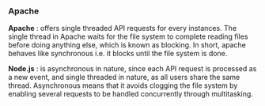### Apache

**Apache** : offers single threaded API requests for every instances. The single thread in Apache waits for the file system to complete reading files before doing anything else, which is known as blocking. In short, apache behaves like synchronous i.e. it blocks until the file system is done.

**Node.js** : is asynchronous in nature, since each API request is processed as a new event, and single threaded in nature, as all users share the same thread. Asynchronous means that it avoids clogging the file system by enabling several requests to be handled concurrently through multitasking.